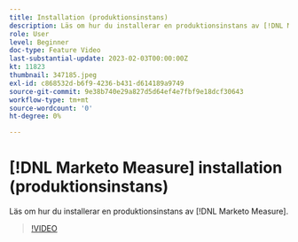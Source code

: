```yaml
---
title: Installation (produktionsinstans)
description: Läs om hur du installerar en produktionsinstans av [!DNL Marketo Measure].
role: User
level: Beginner
doc-type: Feature Video
last-substantial-update: 2023-02-03T00:00:00Z
kt: 11823
thumbnail: 347185.jpeg
exl-id: c868532d-b6f9-4236-b431-d614189a9749
source-git-commit: 9e38b740e29a827d5d64ef4e7fbf9e18dcf30643
workflow-type: tm+mt
source-wordcount: '0'
ht-degree: 0%

---
```


# [!DNL Marketo Measure] installation (produktionsinstans)

Läs om hur du installerar en produktionsinstans av [!DNL Marketo Measure].

>[!VIDEO](https://video.tv.adobe.com/v/347185/?quality=12&learn=on)
